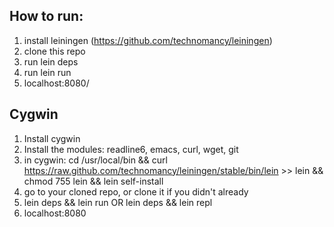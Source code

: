 ## How to run:
   1. install leiningen (https://github.com/technomancy/leiningen)
   2. clone this repo
   3. run lein deps
   4. run lein run
   5. localhost:8080/

## Cygwin
   1. Install cygwin
   2. Install the modules: readline6, emacs, curl, wget, git
   3. in cygwin: cd /usr/local/bin && curl https://raw.github.com/technomancy/leiningen/stable/bin/lein >> lein && chmod 755 lein && lein self-install
   4. go to your cloned repo, or clone it if you didn't already
   5. lein deps && lein run OR lein deps && lein repl
   6. localhost:8080
